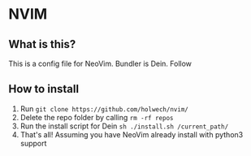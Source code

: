 # NVIM
## What is this?
This is a config file for NeoVim. Bundler is Dein. Follow

## How to install
1. Run `git clone https://github.com/holwech/nvim/`
2. Delete the repo folder by calling `rm -rf repos`
3. Run the install script for Dein `sh ./install.sh /current_path/`
4. That's all! Assuming you have NeoVim already install with python3 support
